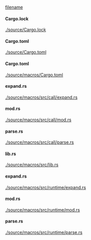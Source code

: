 
[filename](./source/README.md ':include')

<!-- slide:break -->

<!-- tabs:start -->

#### **<span class="file-source file-modified">Cargo.lock</span>**

[./source/Cargo.lock](./source/Cargo.lock ':include :type=code text')

#### **<span class="file-source file-modified">Cargo.toml</span>**

[./source/Cargo.toml](./source/Cargo.toml ':include :type=code toml')

#### **<span class="file-source file-added">Cargo.toml</span>**

[./source/macros/Cargo.toml](./source/macros/Cargo.toml ':include :type=code toml')

#### **<span class="file-source file-added">expand.rs</span>**

[./source/macros/src/call/expand.rs](./source/macros/src/call/expand.rs ':include :type=code rust')

#### **<span class="file-source file-added">mod.rs</span>**

[./source/macros/src/call/mod.rs](./source/macros/src/call/mod.rs ':include :type=code rust')

#### **<span class="file-source file-added">parse.rs</span>**

[./source/macros/src/call/parse.rs](./source/macros/src/call/parse.rs ':include :type=code rust')

#### **<span class="file-source file-added">lib.rs</span>**

[./source/macros/src/lib.rs](./source/macros/src/lib.rs ':include :type=code rust')

#### **<span class="file-source file-added">expand.rs</span>**

[./source/macros/src/runtime/expand.rs](./source/macros/src/runtime/expand.rs ':include :type=code rust')

#### **<span class="file-source file-added">mod.rs</span>**

[./source/macros/src/runtime/mod.rs](./source/macros/src/runtime/mod.rs ':include :type=code rust')

#### **<span class="file-source file-added">parse.rs</span>**

[./source/macros/src/runtime/parse.rs](./source/macros/src/runtime/parse.rs ':include :type=code rust')



<!-- tabs:end -->
